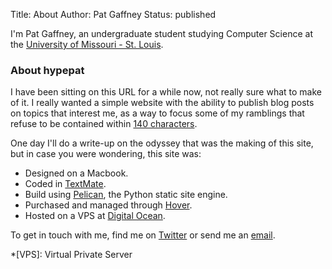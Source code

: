 Title: About
Author: Pat Gaffney
Status: published

I'm Pat Gaffney, an undergraduate student studying Computer Science at the [University of Missouri - St. Louis][UMSL].


### About hypepat

I have been sitting on this URL for a while now, not really sure what to make of it.  I really wanted a simple website with the ability to publish blog posts on topics that interest me, as a way to focus some of my ramblings that refuse to be contained within [140 characters][twitter].

One day I'll do a write-up on the odyssey that was the making of this site, but in case you were wondering, this site was:

- Designed on a Macbook.
- Coded in [TextMate][mate].
- Build using [Pelican][pelly], the Python static site engine.
- Purchased and managed through [Hover][hover].
- Hosted on a VPS at [Digital Ocean][digitalocean].

To get in touch with me, find me on [Twitter][twitter] or send me an [email][email_subj].

*[VPS]: Virtual Private Server

[UMSL]: http://umsl.edu
[twitter]: https://twitter.com/patrickrgaffney
[mate]: https://macromates.com
[pelly]: http://blog.getpelican.com/
[hover]: https://hover.com/9ruS0o2u
[digitalocean]: https://www.digitalocean.com/?refcode=51e4a0710dcc
[email_subj]: mailto:pat@hypepat.com